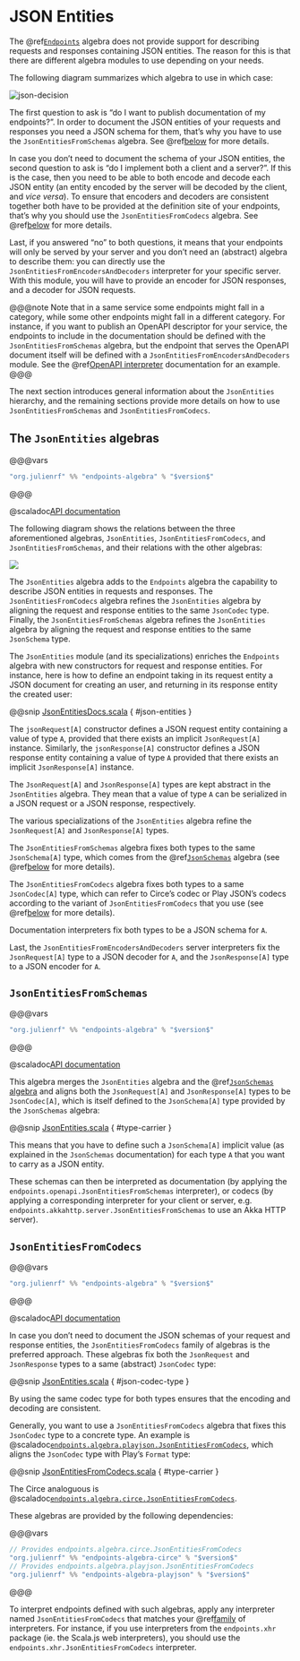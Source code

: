 # JSON Entities

The @ref[`Endpoints`](endpoints.md) algebra does not provide support for describing
requests and responses containing JSON entities. The reason for this is that there
are different algebra modules to use depending on your needs.

The following diagram summarizes which algebra to use in which case:

![json-decision](../json-decision.svg)

The first question to ask is “do I want to publish documentation of my
endpoints?”. In order to document the JSON entities of your requests and
responses you need a JSON schema for them, that’s why you have to use the
`JsonEntitiesFromSchemas` algebra. See @ref[below](#jsonentitiesfromschemas) for more details.

In case you don’t need to document the schema of your JSON entities, the
second question to ask is “do I implement both a client and a server?”.
If this is the case, then you need to be able to both encode and decode
each JSON entity (an entity encoded by the server will be decoded by the
client, and _vice versa_). To ensure that encoders and decoders are consistent
together both have to be provided at the definition site of your endpoints, that’s
why you should use the `JsonEntitiesFromCodecs` algebra. See
@ref[below](#jsonentitiesfromcodecs) for more details.

Last, if you answered “no” to both questions, it means that your endpoints will only
be served by your server and you don’t need an (abstract) algebra to describe them:
you can directly use the `JsonEntitiesFromEncodersAndDecoders` interpreter for your
specific server. With this module, you will have to provide an encoder for JSON
responses, and a decoder for JSON requests.

@@@note
Note that in a same service some endpoints might fall in a category, while some
other endpoints might fall in a different category. For instance, if you want
to publish an OpenAPI descriptor for your service, the endpoints to include
in the documentation should be defined with the `JsonEntitiesFromSchemas`
algebra, but the endpoint that serves the OpenAPI document itself will be defined
with a `JsonEntitiesFromEncodersAndDecoders` module. See the
@ref[OpenAPI interpreter](../interpreters/openapi.md) documentation for an example.
@@@

The next section introduces general information about the `JsonEntities` hierarchy,
and the remaining sections provide more details on how to use `JsonEntitiesFromSchemas`
and `JsonEntitiesFromCodecs`.

## The `JsonEntities` algebras

@@@vars
~~~ scala
"org.julienrf" %% "endpoints-algebra" % "$version$"
~~~
@@@

@scaladoc[API documentation](endpoints.algebra.JsonEntities)

The following diagram shows the relations between the three aforementioned algebras,
`JsonEntities`, `JsonEntitiesFromCodecs`, and `JsonEntitiesFromSchemas`, and their
relations with the other algebras:

![](json-entities.svg)

The `JsonEntities` algebra adds to the `Endpoints` algebra the capability to describe
JSON entities in requests and responses. The `JsonEntitiesFromCodecs` algebra refines
the `JsonEntities` algebra by aligning the request and response entities to the same
`JsonCodec` type. Finally, the `JsonEntitiesFromSchemas` algebra refines the `JsonEntities`
algebra by aligning the request and response entities to the same `JsonSchema` type.

The `JsonEntities` module (and its specializations) enriches the `Endpoints` algebra
with new constructors for request and response entities. For instance, here is how to
define an endpoint taking in its request entity a JSON document
for creating an user, and returning in its response entity the
created user:

@@snip [JsonEntitiesDocs.scala](/algebras/algebra/src/test/scala/endpoints/algebra/JsonEntitiesDocs.scala) { #json-entities }

The `jsonRequest[A]` constructor defines a JSON request entity containing
a value of type `A`, provided that there exists an implicit `JsonRequest[A]`
instance. Similarly, the `jsonResponse[A]` constructor defines a JSON
response entity containing a value of type `A` provided that there exists an
implicit `JsonResponse[A]` instance.

The `JsonRequest[A]` and `JsonResponse[A]` types are kept abstract in the
`JsonEntities` algebra. They mean that a value of type `A` can be serialized in a
JSON request or a JSON response, respectively.

The various specializations of the `JsonEntities` algebra refine the `JsonRequest[A]`
and `JsonResponse[A]` types.

The `JsonEntitiesFromSchemas` algebra fixes both types to the same `JsonSchema[A]`
type, which comes from the @ref[`JsonSchemas`](json-schemas.md) algebra (see
@ref[below](#jsonentitiesfromschemas) for more details).

The `JsonEntitiesFromCodecs` algebra fixes both types to a same `JsonCodec[A]` type,
which can refer to Circe’s codec or Play JSON’s codecs according to the variant of
`JsonEntitiesFromCodecs` that you use (see @ref[below](#jsonentitiesfromcodecs) for more
details).

Documentation interpreters fix both types to be a JSON schema for `A`.

Last, the `JsonEntitiesFromEncodersAndDecoders` server interpreters fix the
`JsonRequest[A]` type to a JSON decoder for `A`, and the `JsonResponse[A]`
type to a JSON encoder for `A`.

## `JsonEntitiesFromSchemas`

@@@vars
~~~ scala
"org.julienrf" %% "endpoints-algebra" % "$version$"
~~~
@@@

@scaladoc[API documentation](endpoints.algebra.JsonEntitiesFromSchemas)

This algebra merges the `JsonEntities` algebra and the
@ref[`JsonSchemas` algebra](json-schemas.md) and aligns both the
`JsonRequest[A]` and `JsonResponse[A]` types to be `JsonCodec[A]`, which is itself
defined to the `JsonSchema[A]` type provided by the `JsonSchemas` algebra:

@@snip [JsonEntities.scala](/algebras/algebra/src/main/scala/endpoints/algebra/JsonEntities.scala) { #type-carrier }

This means that you have to define such a `JsonSchema[A]` implicit value (as explained in
the `JsonSchemas` documentation) for each type `A` that you want to carry as a JSON entity.

These schemas can then be interpreted as documentation (by applying the `endpoints.openapi.JsonEntitiesFromSchemas`
interpreter), or codecs (by applying a corresponding interpreter for your client or server, e.g.
`endpoints.akkahttp.server.JsonEntitiesFromSchemas` to use an Akka HTTP server).

## `JsonEntitiesFromCodecs`

@@@vars
~~~ scala
"org.julienrf" %% "endpoints-algebra" % "$version$"
~~~
@@@

@scaladoc[API documentation](endpoints.algebra.JsonEntitiesFromCodecs)

In case you don’t need to document the JSON schemas of your request and response entities, the
`JsonEntitiesFromCodecs` family of algebras is the preferred approach. These algebras fix both
the `JsonRequest` and `JsonResponse` types to a same (abstract) `JsonCodec` type:

@@snip [JsonEntities.scala](/algebras/algebra/src/main/scala/endpoints/algebra/JsonEntities.scala) { #json-codec-type }

By using the same codec type for both types ensures that the encoding and decoding
are consistent.

Generally, you want to use a `JsonEntitiesFromCodecs` algebra that fixes this `JsonCodec` type to
a concrete type. An example is @scaladoc[`endpoints.algebra.playjson.JsonEntitiesFromCodecs`](endpoints.algebra.playjson.JsonEntitiesFromCodecs),
which aligns the `JsonCodec` type with Play’s `Format` type:

@@snip [JsonEntitiesFromCodecs.scala](/algebras/algebra-playjson/src/main/scala/endpoints/algebra/playjson/JsonEntitiesFromCodecs.scala) { #type-carrier }

The Circe analoguous is @scaladoc[`endpoints.algebra.circe.JsonEntitiesFromCodecs`](endpoints.algebra.circe.JsonEntitiesFromCodecs).

These algebras are provided by the following dependencies:

@@@vars
~~~ scala
// Provides endpoints.algebra.circe.JsonEntitiesFromCodecs
"org.julienrf" %% "endpoints-algebra-circe" % "$version$"
// Provides endpoints.algebra.playjson.JsonEntitiesFromCodecs
"org.julienrf" %% "endpoints-algebra-playjson" % "$version$"
~~~
@@@

To interpret endpoints defined with such algebras, apply any interpreter named
`JsonEntitiesFromCodecs` that matches your
@ref[family](../algebras-and-interpreters.md#interpreters) of interpreters. For instance,
if you use interpreters from the `endpoints.xhr` package (ie. the Scala.js web
interpreters), you should use the `endpoints.xhr.JsonEntitiesFromCodecs` interpreter.

